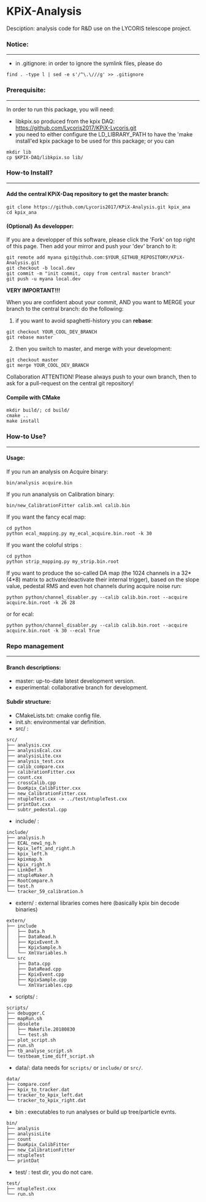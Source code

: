 # KPiX-Analysis

Desciption: analysis code for R&D use on the LYCORIS telescope project.

### Notice:
--------------
* in .gitignore: in order to ignore the symlink files, please do
```
find . -type l | sed -e s'/^\.\///g' >> .gitignore
```

### Prerequisite:
--------------

In order to run this package, you will need:
* libkpix.so produced from the kpix DAQ: https://github.com/Lycoris2017/KPiX-Lycoris.git
* you need to either configure the LD_LIBRARY_PATH to have the 'make install'ed kpix package to be used for this package; or you can
```
mkdir lib
cp $KPIX-DAQ/libkpix.so lib/
```

### How-to Install?
--------------

#### Add the central KPiX-Daq repository to get the master branch:

```
git clone https://github.com/Lycoris2017/KPiX-Analysis.git kpix_ana
cd kpix_ana
```

#### (Optional) As developper:

If you are a developper of this software, please click the 'Fork' on top right of this page. Then add your mirror and push your 'dev' branch to it:

```
git remote add myana git@github.com:$YOUR_GITHUB_REPOSITORY/KPiX-Analysis.git
git checkout -b local.dev
git commit -m "init commit, copy from central master branch"
git push -u myana local.dev
```

__VERY IMPORTANT!!!__

When you are confident about your commit, AND you want to MERGE your branch to the central branch: do the following:

1. if you want to avoid spaghetti-history you can __rebase__:
```
git checkout YOUR_COOL_DEV_BRANCH
git rebase master
```
2. then you switch to master, and merge with your development:
```
git checkout master
git merge YOUR_COOL_DEV_BRANCH
```


Collaboration ATTENTION! Please always push to your own branch, then to ask for a pull-request on the central git repository!

#### Compile with CMake

```
mkdir build/; cd build/
cmake ..
make install
```

### How-to Use?
--------------

#### Usage:

If you run an analysis on Acquire binary:
```
bin/analysis acquire.bin
```

If you run ananalysis on Calibration binary:
```
bin/new_CalibrationFitter calib.xml calib.bin
```

If you want the fancy ecal map:
```
cd python
python ecal_mapping.py my_ecal_acquire.bin.root -k 30
```

If you want the coloful strips :
```
cd python
python strip_mapping.py my_strip.bin.root
```

If you want to produce the so-called DA map (the 1024 channels in a 32*(4*8) matrix to activate/deactivate their internal trigger), based on the slope value, pedestal RMS and even hot channels during acquire noise run:
```
python python/channel_disabler.py --calib calib.bin.root --acquire acquire.bin.root -k 26 28
```

or for ecal:
```
python python/channel_disabler.py --calib calib.bin.root --acquire acquire.bin.root -k 30 --ecal True
```

### Repo management
--------------

#### Branch descriptions:

* master: up-to-date latest development version.
* experimental: collaborative branch for development.

#### Subdir structure:

* CMakeLists.txt: cmake config file.
* init.sh: environmental var definition.
* src/ :
```
src/
├── analysis.cxx 
├── analysisEcal.cxx
├── analysisLite.cxx
├── analysis_test.cxx
├── calib_compare.cxx
├── calibrationFitter.cxx
├── count.cxx
├── crossCalib.cpp
├── DuoKpix_CalibFitter.cxx
├── new_CalibrationFitter.cxx
├── ntupleTest.cxx -> ../test/ntupleTest.cxx
├── printDat.cxx
└── subtr_pedestal.cpp
```

* include/ :
```
include/
├── analysis.h
├── ECAL_new1_ng.h
├── kpix_left_and_right.h
├── kpix_left.h
├── kpixmap.h
├── kpix_right.h
├── LinkDef.h
├── ntupleMaker.h
├── RootCompare.h
├── test.h
└── tracker_59_calibration.h
```
* extern/ : external libraries comes here (basically kpix bin decode binaries)
```
extern/
├── include
│   ├── Data.h
│   ├── DataRead.h
│   ├── KpixEvent.h
│   ├── KpixSample.h
│   └── XmlVariables.h
└── src
    ├── Data.cpp
    ├── DataRead.cpp
    ├── KpixEvent.cpp
    ├── KpixSample.cpp
    └── XmlVariables.cpp
```
* scripts/ :
```
scripts/
├── debugger.C
├── mapRun.sh
├── obsolete
│   ├── Makefile.20180830
│   └── test.sh
├── plot_script.sh
├── run.sh
├── tb_analyse_script.sh
└── testbeam_time_diff_script.sh
```

* data/: data needs for `scripts/` or `include/` or `src/`.
```
data/
├── compare.conf
├── kpix_to_tracker.dat
├── tracker_to_kpix_left.dat
└── tracker_to_kpix_right.dat
```

* bin : executables to run analyses or build up tree/particle evnts.
```
bin/
├── analysis
├── analysisLite
├── count
├── DuoKpix_CalibFitter
├── new_CalibrationFitter
├── ntupleTest
└── printDat
```

* test/ : test dir, you do not care.
```
test/
├── ntupleTest.cxx
└── run.sh
```

